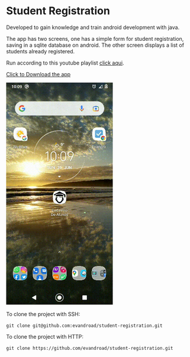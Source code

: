 # Student Registration

Developed to gain knowledge and train android development with java.

The app has two screens, one has a simple form for student registration, saving in a sqlite database on android. The other screen displays a list of students already registered.

Run according to this youtube playlist [click aqui](https://www.youtube.com/watch?v=2xGwbstHwrA&list=PLW3TB55ahKKM8gu6LzgMPz55TOqcY62dJ&index=2&ab_channel=IvanPaulinoPereira).

<a href="https://github.com/evandroad/student-registration/raw/main/assets/student-registration_1.0.apk" download>Click to Download the app</a>

![demo video](assets/video.gif)

To clone the project with SSH:

```
git clone git@github.com:evandroad/student-registration.git
```

To clone the project with HTTP:

```
git clone https://github.com/evandroad/student-registration.git
```
